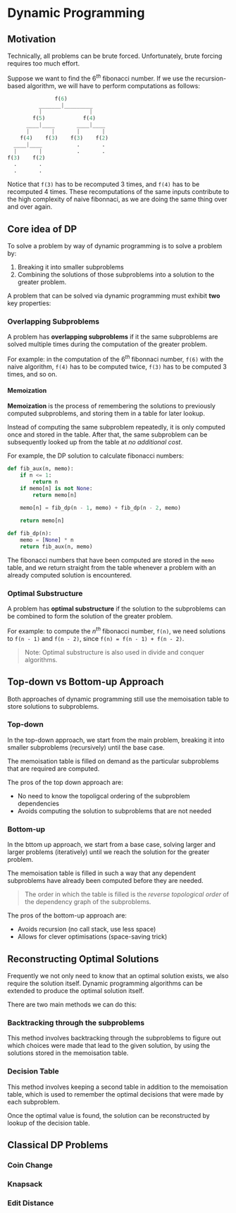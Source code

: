 # Dynamic Programming

## Motivation

Technically, all problems can be brute forced. Unfortunately, brute forcing requires too much effort.

Suppose we want to find the $6^{th}$ fibonacci number. If we use the recursion-based algorithm, we will have to perform computations as follows:

```python
               f(6)
          _______|_________
          |               |
        f(5)            f(4)
      ____|____       ____|____
      |       |       |       |
    f(4)    f(3)    f(3)    f(2)
  ____|____           .       .
  |       |           .       .
f(3)    f(2)
  .       .
  .       .
```

Notice that `f(3)` has to be recomputed 3 times, and `f(4)` has to be recomputed 4 times. These recomputations of the same inputs contribute to the high complexity of naive fibonnaci, as we are doing the same thing over and over again.

## Core idea of DP

To solve a problem by way of dynamic programming is to solve a problem by:

1. Breaking it into smaller subproblems
2. Combining the solutions of those subproblems into a solution to the greater problem.

A problem that can be solved via dynamic programming must exhibit **two** key properties:

### Overlapping Subproblems

A problem has **overlapping subproblems** if it the same subproblems are solved multiple times during the computation of the greater problem.

For example: in the computation of the $6^{th}$ fibonnaci number, `f(6)` with the naive algorithm, `f(4)` has to be computed twice, `f(3)` has to be computed 3 times, and so on.

#### Memoization

**Memoization** is the process of remembering the solutions to previously computed subproblems, and storing them in a table for later lookup.

Instead of computing the same subproblem repeatedly, it is only computed once and stored in the table. After that, the same subproblem can be subsequently looked up from the table at *no additional cost*.

For example, the DP solution to calculate fibonacci numbers:

```python
def fib_aux(n, memo):
    if n <= 1:
        return n
    if memo[n] is not None:
        return memo[n]
    
    memo[n] = fib_dp(n - 1, memo) + fib_dp(n - 2, memo)

    return memo[n]

def fib_dp(n):
    memo = [None] * n
    return fib_aux(n, memo)
```

The fibonacci numbers that have been computed are stored in the `memo` table, and we return straight from the table whenever a problem with an already computed solution is encountered.

### Optimal Substructure

A problem has **optimal substructure** if the solution to the subproblems can be combined to form the solution of the greater problem.

For example: to compute the $n^{th}$ fibonacci number, `f(n)`, we need solutions to `f(n - 1)` and `f(n - 2)`, since `f(n) = f(n - 1) + f(n - 2)`.

> Note: Optimal substructure is also used in divide and conquer algorithms.

## Top-down vs Bottom-up Approach

Both approaches of dynamic programming still use the memoisation table to store solutions to subproblems.

### Top-down

In the top-down approach, we start from the main problem, breaking it into smaller subproblems (recursively) until the base case.

The memoisation table is filled on demand as the particular subproblems that are required are computed.

The pros of the top down approach are:

- No need to know the topoligcal ordering of the subproblem dependencies
- Avoids computing the solution to subproblems that are not needed

### Bottom-up

In the bttom up approach, we start from a base case, solving larger and larger problems (iteratively) until we reach the solution for the greater problem.

The memoisation table is filled in such a way that any dependent subproblems have already been computed before they are needed.
> The order in which the table is filled is the *reverse topological order* of the dependency graph of the subproblems.

The pros of the bottom-up approach are:

- Avoids recursion (no call stack, use less space)
- Allows for clever optimisations (space-saving trick)

## Reconstructing Optimal Solutions

Frequently we not only need to know that an optimal solution exists, we also require the solution itself. Dynamic programming algorithms can be extended to produce the optimal solution itself.

There are two main methods we can do this:

### Backtracking through the subproblems

This method involves backtracking through the subproblems to figure out which choices were made that lead to the given solution, by using the solutions stored in the memoisation table.

### Decision Table

This method involves keeping a second table in addition to the memoisation table, which is used to remember the optimal decisions that were made by each subproblem.

Once the optimal value is found, the solution can be reconstructed by lookup of the decision table.

## Classical DP Problems

### Coin Change

### Knapsack

### Edit Distance